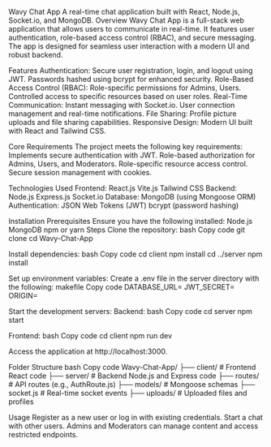 Wavy Chat App
A real-time chat application built with React, Node.js, Socket.io, and MongoDB.
Overview
Wavy Chat App is a full-stack web application that allows users to communicate in real-time. It features user authentication, role-based access control (RBAC), and secure messaging. The app is designed for seamless user interaction with a modern UI and robust backend.

Features
Authentication:
Secure user registration, login, and logout using JWT.
Passwords hashed using bcrypt for enhanced security.
Role-Based Access Control (RBAC):
Role-specific permissions for Admins, Users.
Controlled access to specific resources based on user roles.
Real-Time Communication:
Instant messaging with Socket.io.
User connection management and real-time notifications.
File Sharing:
Profile picture uploads and file sharing capabilities.
Responsive Design:
Modern UI built with React and Tailwind CSS.

Core Requirements
The project meets the following key requirements:
Implements secure authentication with JWT.
Role-based authorization for Admins, Users, and Moderators.
Role-specific resource access control.
Secure session management with cookies.

Technologies Used
Frontend:
React.js
Vite.js
Tailwind CSS
Backend:
Node.js
Express.js
Socket.io
Database:
MongoDB (using Mongoose ORM)
Authentication:
JSON Web Tokens (JWT)
bcrypt (password hashing)

Installation
Prerequisites
Ensure you have the following installed:
Node.js
MongoDB
npm or yarn
Steps
Clone the repository:
bash
Copy code
git clone <repository-url>
cd Wavy-Chat-App


Install dependencies:
bash
Copy code
cd client
npm install
cd ../server
npm install


Set up environment variables:
Create a .env file in the server directory with the following:
makefile
Copy code
DATABASE_URL=<your-mongo-db-url>
JWT_SECRET=<your-jwt-secret>
ORIGIN=<frontend-url>


Start the development servers:
Backend:
bash
Copy code
cd server
npm start


Frontend:
bash
Copy code
cd client
npm run dev


Access the application at http://localhost:3000.

Folder Structure
bash
Copy code
Wavy-Chat-App/
├── client/       # Frontend React code
├── server/       # Backend Node.js and Express code
├── routes/       # API routes (e.g., AuthRoute.js)
├── models/       # Mongoose schemas
├── socket.js     # Real-time socket events
├── uploads/      # Uploaded files and profiles


Usage
Register as a new user or log in with existing credentials.
Start a chat with other users.
Admins and Moderators can manage content and access restricted endpoints.

